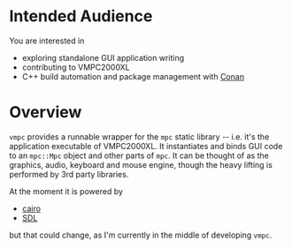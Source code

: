 # Intended Audience

You are interested in

- exploring standalone GUI application writing
- contributing to VMPC2000XL
- C++ build automation and package management with [Conan](https://conan.io/)



# Overview

`vmpc` provides a runnable wrapper for the `mpc` static library -- i.e. it's the application executable of VMPC2000XL. It instantiates and binds GUI code to an `mpc::Mpc` object and other parts of `mpc`. It can be thought of as the graphics, audio, keyboard and mouse engine, though the heavy lifting is performed by 3rd party libraries.

At the moment it is powered by

* [cairo](https://www.cairographics.org/)
* [SDL](https://www.libsdl.org/)

but that could change, as I'm currently in the middle of developing `vmpc`.